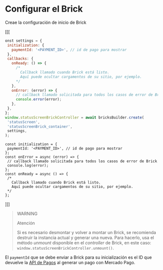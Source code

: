 # Configurar el Brick

Creae la configuración de inicio de Brick

[[[
```Javascript
onst settings = {
 initialization: {
   paymentId: '<PAYMENT_ID>', // id de pago para mostrar
 },
 callbacks: {
   onReady: () => {
     /*
       Callback llamado cuando Brick está listo.
       Aquí puede ocultar cargamentos de su sitio, por ejemplo.
     */
   },
   onError: (error) => {
     // callback llamado solicitada para todos los casos de error de Brick
     console.error(error);
   },
 },
};
window.statusScreenBrickController = await bricksBuilder.create(
 'statusScreen',
 'statusScreenBrick_container',
 settings,
);
```
```react-jsx
const initialization = {
 paymentId: '<PAYMENT_ID>', // id de pago para mostrar
};
const onError = async (error) => {
 // callback llamado solicitada para todos los casos de error de Brick
 console.log(error);
};
const onReady = async () => {
 /*
   Callback llamado cuando Brick está listo.
   Aquí puede ocultar cargamentos de su sitio, por ejemplo.
 */
};
```
]]]

> WARNING
> 
> Atención
>
> Si es necesario desmontar y volver a montar un Brick, se recomienda destruir la instancia actual y generar una nueva. Para hacerlo, usa el método *unmount* disponible en el *controller* de Brick, en este caso: `window.statusScreenBrickController.unmount()`.

El `paymentId` que se debe enviar a Brick para su inicialización es el ID que devuelve la [API de Pagos](/developers/pt/reference/payments/_payments/post) al generar un pago con Mercado Pago.